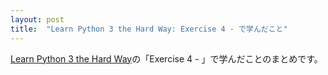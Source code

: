 ```yaml
---
layout: post
title:  "Learn Python 3 the Hard Way: Exercise 4 - で学んだこと"
---
```


[Learn Python 3 the Hard Way](https://learnpythonthehardway.org/)の「Exercise 4 - 」で学んだことのまとめです。
